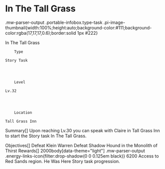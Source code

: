 # In The Tall Grass

.mw-parser-output .portable-infobox.type-task .pi-image-thumbnail{width:100%;height:auto;background-color:#111;background-color:rgba(17,17,17,0.6);border:solid 1px #222}

In The Tall Grass

	

	
		Type
	
	Story Task



	
		Level
	
	Lv.32



	
		Location
	
	Tall Grass Inn






Summary[]
Upon reaching Lv.30 you can speak with Claire in Tall Grass Inn to start the Story task In The Tall Grass.

Objectives[]
Defeat Klein Warren
Defeat Shadow Hound in the Monolith of Thirst
Rewards[]
 2000body[data-theme="light"] .mw-parser-output .energy-links-icon{filter:drop-shadow(0 0 0.125em black)}
6200
Access to Red Sands region.
He Was Here Story task progression.
